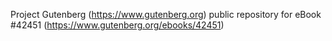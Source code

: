 Project Gutenberg (https://www.gutenberg.org) public repository for eBook #42451 (https://www.gutenberg.org/ebooks/42451)
